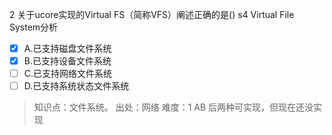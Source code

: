 2
关于ucore实现的Virtual FS（简称VFS）阐述正确的是() s4 Virtual File System分析
- [x] A.已支持磁盘文件系统
- [x] B.已支持设备文件系统
- [ ] C.已支持网络文件系统
- [ ] D.已支持系统状态文件系统

> 知识点：文件系统。
> 出处：网络
> 难度：1
> AB 后两种可实现，但现在还没实现
